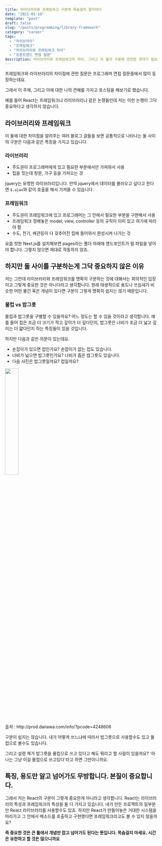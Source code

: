 ```yaml
---
title: 라이브러리와 프레임워크 구분에 목숨걸지 말지어다
date: "2021-01-19"
template: "post"
draft: false
slug: "/posts/programming/library-framework"
category: "career"
tags:
  - "라이브러리"
  - "프레임워크"
  - "라이브러리와 프레임워크 차이"
  - "프론트엔드 면접 질문"
description: 라이브러리와 프레임워크의 차이. 그리고 이 둘의 구분에 깐깐한 잣대가 필요없는 이유
---
```


프레임워크와 라이브러리의 차이점에 관한 질문은 프로그래머 면접 질문중에서 많이 등장하는데요.

그래서 이 주제, 그리고 이에 대한 나의 견해를 가지고 포스팅을 해보기로 했습니다.

예를 들어 React는 프레임워크냐 라이브러리냐 같은 논쟁들인데 저는 이런 논쟁이 그닥 중요하다고 생각하지 않습니다.

## 라이브러리와 프레임워크

이 둘에 대한 차이점을 알려주는 여러 블로그 글들을 보면 공통적으로 나타나는 둘 사이의 구분은 다음과 같은 특징을 가지고 있습니다.

### 라이브러리

- 주도권이 프로그래머에게 있고 필요한 부분에서만 가져와서 사용
- 집을 짓는데 창문, 가구 등을 가져오는 것

jquery는 유명한 라이브러리입니다. 만약 jquery에서 데이터를 불러오고 싶다고 한다면 `$.ajax`와 같이 호출을 해서 가져올 수 있습니다. 
### 프레임워크

- 주도권이 프레임워크에 있고 프로그래머는 그 안에서 필요한 부분을 구현해서 사용
- 프레임워크 정해놓은 model, view, controller 등의 규칙이 이미 있고 여기에 따라야 함
- 수도, 전기, 배관등이 다 갖추어진 집에 들어와서 완성시켜 나가는 것

요즘 핫한 Next.js를 설치해보면 pages라는 폴더 아래에 엔드포인트가 될 파일을 넣어야 합니다. 그렇지 않으면 제대로 작동하지 않죠.
## 하지만 둘 사이를 구분하는게 그닥 중요하지 않은 이유

저는 그런데 라이브러리와 프레임워크를 명확히 구분하는 것에 대해서는 회의적인 입장이고 그렇게 중요한 것은 아니다라고 생각합니다.
원래 태생적으로 용도나 쓰임새가 비슷한 어떤 물건 혹은 개념이 있다면 구분이 그렇게 명확히 쉽지는 않기 때문입니다.

### 물컵 vs 밥그릇

물컵과 밥그릇을 구별할 수 있을까요? 어느 정도는 할 수 있을 것이라고 생각합니다. 예를 들어 컵은 조금 더 크기가 작고 깊이가 더 깊다던지, 밥그릇은 너비가 조금 더 넓고 깊이는 더 얇다던지 하는 특징들이 있을 것입니다.

하지만 다음과 같은 의문이 있는데요.

- 손잡이가 있으면 컵인가요? 손잡이가 없는 컵도 있습니다.
- 너비가 넓으면 밥그릇인가요? 너비가 좁은 밥그릇도 있습니다.
- 다음 사진은 밥그릇일까요? 컵일까요?

<div class="mb-5">
<img  width="30%"src="https://img.danawa.com/prod_img/500000/606/248/img/4248606_1.jpg?shrink=500:500&_v=20160715143520">
<figcaption>출처 : http://prod.danawa.com/info/?pcode=4248606</figcaption>
</div>

구분이 쉽지는 않습니다. 내가 어떻게 쓰느냐에 따라서 밥그릇으로 사용할수도 있고 물컵으로 볼수도 있습니다.

그리고 설령 제가 밥그릇을 물컵으로 쓰고 있다고 해도 뭐라고 할 사람이 있을까요? '아 나는 그냥 이걸 물컵으로 쓰고있다'라고 하면 그만이니까요.

## 특징, 용도만 알고 넘어가도 무방합니다. 본질이 중요합니다.

그래서 저는 React의 구분이 그렇게 중요한게 아니라고 생각합니다. React는 라이브러리의 특성과 프레임워크의 특성을 둘 다 가지고 있습니다. 내가 만든 프로젝트의 일부분만 React 라이브러리를 사용할수도 있죠. 하지만 React가 만들어놓은 거대한 시스템을 따라가고 그 안에서 메소드를 호출하고 구현했다면 프레임워크라고도 볼 수 있지 않을까요?

**즉 중요한 것은 큰 틀에서 개념만 잡고 넘어가도 된다는 뜻입니다. 목숨걸지 마세요. 시간은 유한하고 할 것은 많으니까요**
